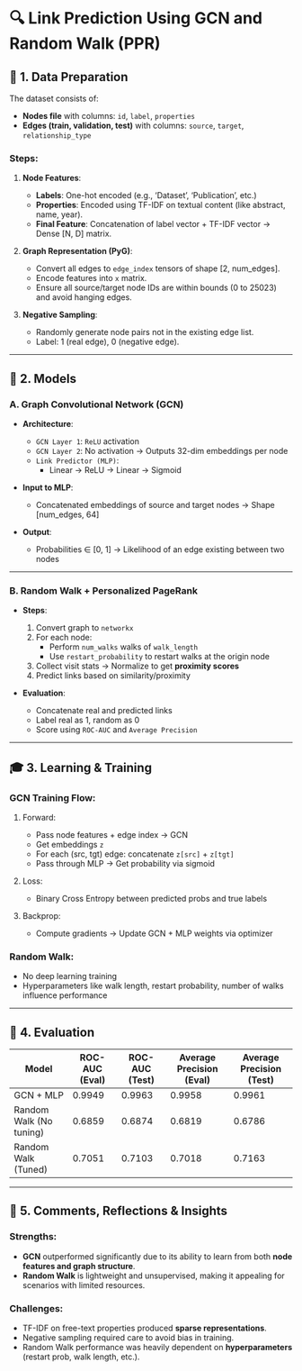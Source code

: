 
# 🔍 Link Prediction Using GCN and Random Walk (PPR)


## 📁 **1. Data Preparation**

The dataset consists of:
- **Nodes file** with columns: `id`, `label`, `properties`
- **Edges (train, validation, test)** with columns: `source`, `target`, `relationship_type`

### Steps:
1. **Node Features**:
   - **Labels**: One-hot encoded (e.g., ‘Dataset’, ‘Publication’, etc.)
   - **Properties**: Encoded using TF-IDF on textual content (like abstract, name, year).
   - **Final Feature**: Concatenation of label vector + TF-IDF vector → Dense [N, D] matrix.

2. **Graph Representation (PyG)**:
   - Convert all edges to `edge_index` tensors of shape [2, num_edges].
   - Encode features into `x` matrix.
   - Ensure all source/target node IDs are within bounds (0 to 25023) and avoid hanging edges.

3. **Negative Sampling**:
   - Randomly generate node pairs not in the existing edge list.
   - Label: 1 (real edge), 0 (negative edge).

---

## 🧠 **2. Models**

### A. **Graph Convolutional Network (GCN)**

- **Architecture**:
  - `GCN Layer 1`: `ReLU` activation
  - `GCN Layer 2`: No activation → Outputs 32-dim embeddings per node
  - `Link Predictor (MLP)`: 
    - Linear → ReLU → Linear → Sigmoid

- **Input to MLP**:
  - Concatenated embeddings of source and target nodes → Shape [num_edges, 64]

- **Output**:
  - Probabilities ∈ [0, 1] → Likelihood of an edge existing between two nodes

---

### B. **Random Walk + Personalized PageRank**

- **Steps**:
  1. Convert graph to `networkx`
  2. For each node:
     - Perform `num_walks` walks of `walk_length`
     - Use `restart_probability` to restart walks at the origin node
  3. Collect visit stats → Normalize to get **proximity scores**
  4. Predict links based on similarity/proximity

- **Evaluation**:
  - Concatenate real and predicted links
  - Label real as 1, random as 0
  - Score using `ROC-AUC` and `Average Precision`

---

## 🎓 **3. Learning & Training**

### GCN Training Flow:

1. Forward:
   - Pass node features + edge index → GCN
   - Get embeddings `z`
   - For each (src, tgt) edge: concatenate `z[src]` + `z[tgt]`
   - Pass through MLP → Get probability via sigmoid

2. Loss:
   - Binary Cross Entropy between predicted probs and true labels

3. Backprop:
   - Compute gradients → Update GCN + MLP weights via optimizer

### Random Walk:
- No deep learning training
- Hyperparameters like walk length, restart probability, number of walks influence performance

---

## 🧪 **4. Evaluation**

| Model               | ROC-AUC (Eval) | ROC-AUC (Test) | Average Precision (Eval) | Average Precision (Test) |
|--------------------|----------------|----------------|---------------------------|---------------------------|
| GCN + MLP          | 0.9949         | 0.9963         | 0.9958                    | 0.9961                    |
| Random Walk (No tuning) | 0.6859         | 0.6874         | 0.6819                    | 0.6786                    |
| Random Walk (Tuned) | 0.7051         | 0.7103         | 0.7018                    | 0.7163                    |

---

## 💬 **5. Comments, Reflections & Insights**

### Strengths:
- **GCN** outperformed significantly due to its ability to learn from both **node features and graph structure**.
- **Random Walk** is lightweight and unsupervised, making it appealing for scenarios with limited resources.

### Challenges:
- TF-IDF on free-text properties produced **sparse representations**.
- Negative sampling required care to avoid bias in training.
- Random Walk performance was heavily dependent on **hyperparameters** (restart prob, walk length, etc.).



